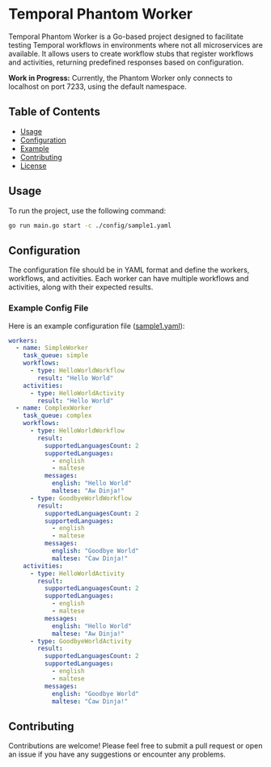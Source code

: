# Temporal Phantom Worker

Temporal Phantom Worker is a Go-based project designed to facilitate testing Temporal workflows in environments where not all microservices are available. It allows users to create workflow stubs that register workflows and activities, returning predefined responses based on configuration.

**Work in Progress:** Currently, the Phantom Worker only connects to localhost on port 7233, using the default namespace.

## Table of Contents

- [Usage](#usage)
- [Configuration](#configuration)
- [Example](#example)
- [Contributing](#contributing)
- [License](#license)

## Usage

To run the project, use the following command:

```bash
go run main.go start -c ./config/sample1.yaml
```

## Configuration
The configuration file should be in YAML format and define the workers, workflows, and activities. Each worker can have multiple workflows and activities, along with their expected results.

### Example Config File
Here is an example configuration file ([sample1.yaml](config/sample1.yaml)):

```yaml
workers:
  - name: SimpleWorker
    task_queue: simple
    workflows:
      - type: HelloWorldWorkflow
        result: "Hello World"
    activities:
      - type: HelloWorldActivity
        result: "Hello World"
  - name: ComplexWorker
    task_queue: complex
    workflows:
      - type: HelloWorldWorkflow
        result:
          supportedLanguagesCount: 2
          supportedLanguages:
            - english
            - maltese
          messages:
            english: "Hello World"
            maltese: "Aw Dinja!"
      - type: GoodbyeWorldWorkflow
        result:
          supportedLanguagesCount: 2
          supportedLanguages:
            - english
            - maltese
          messages:
            english: "Goodbye World"
            maltese: "Ċaw Dinja!"
    activities:
      - type: HelloWorldActivity
        result:
          supportedLanguagesCount: 2
          supportedLanguages:
            - english
            - maltese
          messages:
            english: "Hello World"
            maltese: "Aw Dinja!"
      - type: GoodbyeWorldActivity
        result:
          supportedLanguagesCount: 2
          supportedLanguages:
            - english
            - maltese
          messages:
            english: "Goodbye World"
            maltese: "Ċaw Dinja!"
```

## Contributing
Contributions are welcome! Please feel free to submit a pull request or open an issue if you have any suggestions or encounter any problems.

